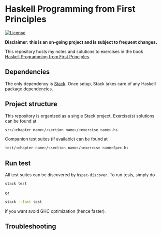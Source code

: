 # Haskell Programming from First Principles

[![License](https://img.shields.io/badge/License-BSD%203--Clause-blue.svg)](https://opensource.org/licenses/BSD-3-Clause)

**Disclaimer: this is an on-going project and is subject to frequent changes.**

This repository hosts my notes and solutions to exercises in the book
[Haskell Programming from First Principles](http://haskellbook.com/).

## Dependencies

The only dependency is [Stack](https://docs.haskellstack.org/en/stable/README/). 
Once setup, Stack takes care of any Haskell package dependencies.

## Project structure

This repository is organized as a single Stack project.
Exercise(s) solutions can be found at
```bash
src/<chapter name>/<section name>/<exercise name>.hs
```
Companion test suites (if available) can be found at
```bash
test/<chapter name>/<section name>/<exercise name>Spec.hs
```

## Run test

All test suites can be discovered by `hspec-discover`. To run tests, simply do

```bash
stack test
```
or
```bash
stack --fast test
```
if you want avoid GHC optimization (hence faster).

## Troubleshooting
